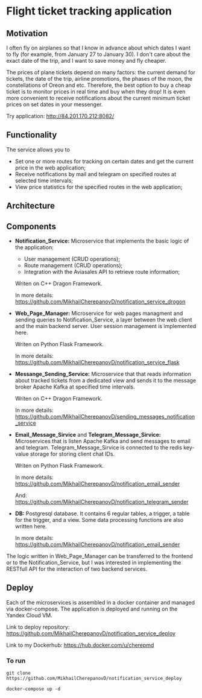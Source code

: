 # Flight ticket tracking application

## Motivation

I often fly on airplanes so that I know in advance about which dates I want to fly (for example, from January 27 to January 30). I don't care about the exact date of the trip, and I want to save money and fly cheaper. 

The prices of plane tickets depend on many factors: the current demand for tickets, the date of the trip, airline promotions, the phases of the moon, the constellations of Oreon and etc.  Therefore, the best option to buy a cheap ticket is to monitor prices in real time and buy when they drop! It is even more convenient to receive notifications about the current minimum ticket prices on set dates in your messenger.

Try application: <http://84.201.170.212:8082/>
## Functionality

The service allows you to

* Set one or more routes for tracking on certain dates and get the current price in the web application;
* Receive notifications by mail and telegram on specified routes at selected time intervals;
* View price statistics for the specified routes in the web application;

## Architecture

[](architecture_scheme.jpg)

## Сomponents

* **Notification_Service:** Microservice that implements the basic logic of the application:

    - User management (CRUD operations);  
    - Route management (CRUD operations);  
    - Integration with the Aviasales API to retrieve route information; 
    
    Writen on C++ Dragon Framework. 
    
    In more details: <https://github.com/MikhailCherepanovD/notification_service_drogon>
    
* **Web_Page_Manager:**  Microservice for web pages managment and sending queries to Notification_Service, a layer between the web client and the main backend server. User session management is implemented here.

    Writen on Python Flask Framework. 

    In more details: <https://github.com/MikhailCherepanovD/notification_service_flask>


* **Messange_Sending_Service:**  Microservice that that reads information about tracked tickets from a dedicated view and sends it to the message broker Apache Kafka at specified time intervals. 

    Writen on C++ Dragon Framework. 
    
    In more details: <https://github.com/MikhailCherepanovD/sending_messages_notification_service>

* **Email_Message_Sirvice**  and **Telegram_Message_Sirvice:** Microservices that is listen Apache Kafka and send messages to email and telegram. Telegram_Message_Sirvice  is connected to the redis key-value storage for storing client chat IDs.

    Writen on Python Flask Framework. 

    In more details: <https://github.com/MikhailCherepanovD/notification_email_sender>

    And: <https://github.com/MikhailCherepanovD/notification_telegram_sender>


* **DB:** Postgresql database. It contains 6 regular tables, a trigger, a table for the trigger, and a view. Some data processing functions are also written here.

    In more details: <https://github.com/MikhailCherepanovD/notification_email_sender>



 The logic written in Web_Page_Manager can be transferred to the frontend or  to the Notification_Service, but I was interested in implementing the RESTfull API for the interaction of two backend services.

 ## Deploy

Each of the microservices is assembled in a docker container and managed via docker-compose. The application is deployed and running on the Yandex Cloud VM.

Link to deploy repository: <https://github.com/MikhailCherepanovD/notification_service_deploy>

Link to my Dockerhub: <https://hub.docker.com/u/cherepmd>

### To run

    git clone https://github.com/MikhailCherepanovD/notification_service_deploy

    docker-compose up -d

